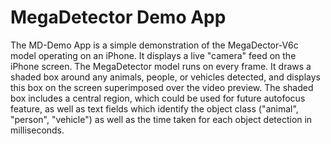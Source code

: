 # MegaDetector Demo App
The MD-Demo App is a simple demonstration of the MegaDector-V6c model operating on an iPhone. It displays a live "camera" feed on the iPhone screen. The MegaDetector model runs on every frame. It draws a shaded box around any animals, people, or vehicles detected, and displays this box on the screen superimposed over the video preview. The shaded box includes a central region, which could be used for future autofocus feature, as well as text fields which identify the object class ("animal", "person", "vehicle") as well as the time taken for each object detection in milliseconds.
